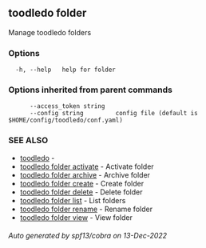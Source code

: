 ## toodledo folder

Manage toodledo folders

### Options

```
  -h, --help   help for folder
```

### Options inherited from parent commands

```
      --access_token string   
      --config string         config file (default is $HOME/config/toodledo/conf.yaml)
```

### SEE ALSO

* [toodledo](toodledo.md)	 - 
* [toodledo folder activate](toodledo_folder_activate.md)	 - Activate folder
* [toodledo folder archive](toodledo_folder_archive.md)	 - Archive folder
* [toodledo folder create](toodledo_folder_create.md)	 - Create folder
* [toodledo folder delete](toodledo_folder_delete.md)	 - Delete folder
* [toodledo folder list](toodledo_folder_list.md)	 - List folders
* [toodledo folder rename](toodledo_folder_rename.md)	 - Rename folder
* [toodledo folder view](toodledo_folder_view.md)	 - View folder

###### Auto generated by spf13/cobra on 13-Dec-2022
